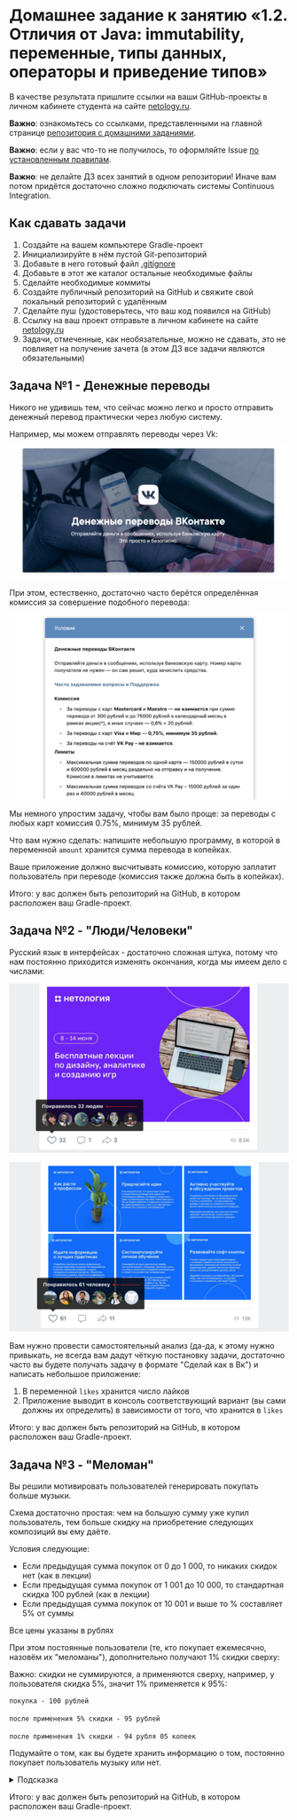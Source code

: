 # Домашнее задание к занятию «1.2. Отличия от Java: immutability, переменные, типы данных, операторы и приведение типов»

В качестве результата пришлите ссылки на ваши GitHub-проекты в личном кабинете студента на сайте [netology.ru](https://netology.ru).

**Важно**: ознакомьтесь со ссылками, представленными на главной странице [репозитория с домашними заданиями](../README.md).

**Важно**: если у вас что-то не получилось, то оформляйте Issue [по установленным правилам](../report-requirements.md).

**Важно**: не делайте ДЗ всех занятий в одном репозитории! Иначе вам потом придётся достаточно сложно подключать системы Continuous Integration.

## Как сдавать задачи

1. Создайте на вашем компьютере Gradle-проект
1. Инициализируйте в нём пустой Git-репозиторий
1. Добавьте в него готовый файл [.gitignore](../.gitignore)
1. Добавьте в этот же каталог остальные необходимые файлы
1. Сделайте необходимые коммиты
1. Создайте публичный репозиторий на GitHub и свяжите свой локальный репозиторий с удалённым
1. Сделайте пуш (удостоверьтесь, что ваш код появился на GitHub)
1. Ссылку на ваш проект отправьте в личном кабинете на сайте [netology.ru](https://netology.ru)
1. Задачи, отмеченные, как необязательные, можно не сдавать, это не повлияет на получение зачета (в этом ДЗ все задачи являются обязательными)

## Задача №1 - Денежные переводы

Никого не удивишь тем, что сейчас можно легко и просто отправить денежный перевод практически через любую систему.

Например, мы можем отправлять переводы через Vk:

![](pic/vk-pay.png)

При этом, естественно, достаточно часто берётся определённая комиссия за совершение подобного перевода:

![](pic/vk-commission.png)

Мы немного упростим задачу, чтобы вам было проще: за переводы с любых карт комиссия 0.75%, минимум 35 рублей.

Что вам нужно сделать: напишите небольшую программу, в которой в переменной `amount` хранится сумма перевода в копейках.

Ваше приложение должно высчитывать комиссию, которую заплатит пользователь при переводе (комиссия также должна быть в копейках).

Итого: у вас должен быть репозиторий на GitHub, в котором расположен ваш Gradle-проект.

## Задача №2 - "Люди/Человеки"

Русский язык в интерфейсах - достаточно сложная штука, потому что нам постоянно приходится изменять окончания, когда мы имеем дело с числами:

![](pic/likes1.png)

![](pic/likes2.png)

Вам нужно провести самостоятельный анализ (да-да, к этому нужно привыкать, не всегда вам дадут чёткую постановку задачи, достаточно часто вы будете получать задачу в формате "Сделай как в Вк") и написать небольшое приложение:
1. В переменной `likes` хранится число лайков
1. Приложение выводит в консоль соответствующий вариант (вы сами должны их определить) в зависимости от того, что хранится в `likes`

Итого: у вас должен быть репозиторий на GitHub, в котором расположен ваш Gradle-проект.

## Задача №3 - "Меломан"

Вы решили мотивировать пользователей генерировать покупать больше музыки.

Схема достаточно простая: чем на большую сумму уже купил пользователь, тем больше скидку на приобретение следующих композиций вы ему даёте.

Условия следующие:
* Если предыдущая сумма покупок от 0 до 1 000, то никаких скидок нет (как в лекции)
* Если предыдущая сумма покупок от 1 001 до 10 000, то стандартная скидка 100 рублей (как в лекции)
* Если предыдущая сумма покупок от 10 001 и выше то % составляет 5% от суммы

Все цены указаны в рублях

При этом постоянные пользователи (те, кто покупает ежемесячно, назовём их "меломаны"), дополнительно получают 1% скидки сверху:

Важно: скидки не суммируются, а применяются сверху, например, у пользователя скидка 5%, значит 1% применяется к 95%:
```
покупка - 100 рублей

после применения 5% скидки - 95 рублей

после применения 1% скидки - 94 рубля 05 копеек
```

Подумайте о том, как вы будете хранить информацию о том, постоянно покупает пользователь музыку или нет.

<details>
  <summary>Подсказка</summary>

  Нехорошо смотреть подсказки 😈!

  Но раз уж вы посмотрели, то вот она: почему бы просто информацию эту не храните в виде `Boolean`?
</details>

Итого: у вас должен быть репозиторий на GitHub, в котором расположен ваш Gradle-проект.
